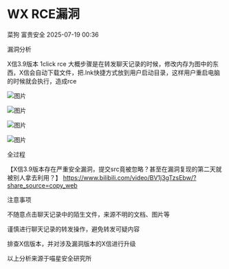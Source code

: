 #  WX RCE漏洞  
菜狗  富贵安全   2025-07-19 00:36  
  
漏洞分析  
  
X信3.9版本 1click rce 大概步骤是在转发聊天记录的时候，修改内存为图中的东西，X信会自动下载文件，把.lnk快捷方式放到用户启动目录，这样用户重启电脑的时候就会执行，造成rce  
  
![图片](https://mmbiz.qpic.cn/mmbiz_png/GT0UFBibnWv4LU1IFjn5O4plmkibP8dFKZib5MOfPp3KdtSdwwINE7GDrFMq8Aqeaxe2DJ3ibAH0NX85vxO4frNyyA/640?wx_fmt=png&from=appmsg&watermark=1&tp=wxpic&wxfrom=5&wx_lazy=1 "")  
  
![图片](https://mmbiz.qpic.cn/mmbiz_png/GT0UFBibnWv4LU1IFjn5O4plmkibP8dFKZkrVTBA9QU8RLwJtnWy7dlyV3aC4T1uibV33N0pU37TPthTtnerHT2XQ/640?wx_fmt=png&from=appmsg&watermark=1&tp=wxpic&wxfrom=5&wx_lazy=1 "")  
  
![图片](https://mmbiz.qpic.cn/mmbiz_png/GT0UFBibnWv4LU1IFjn5O4plmkibP8dFKZgia9BLQja1FovFP6kJZ3EYm0d8NKTmA1A6v9Qiaib4xicicMibaccLRxJw3A/640?wx_fmt=png&from=appmsg&watermark=1&tp=wxpic&wxfrom=5&wx_lazy=1 "")  
  
![图片](https://mmbiz.qpic.cn/mmbiz_png/GT0UFBibnWv4LU1IFjn5O4plmkibP8dFKZZUGXfVtEXaLd9uR34yicbBu8DWnAPL4N0rJmV7RdokNUN0GMnox9o7g/640?wx_fmt=png&from=appmsg&watermark=1&tp=wxpic&wxfrom=5&wx_lazy=1 "")  
  
全过程  
  
【X信3.9版本存在严重安全漏洞，提交src竟被忽略？甚至在漏洞复现的第二天就被别人拿去利用？】 https://www.bilibili.com/video/BV1j3gTzsEbw/?share_source=copy_web  
  
注意事项  
  
不随意点击聊天记录中的陌生文件，来源不明的文档、图片等  
  
谨慎进行聊天记录的转发操作，避免转发可疑内容  
  
排查X信版本，并对涉及漏洞版本的X信进行升级  
  
  
以上分析来源于喵星安全研究所  
  
  
  
